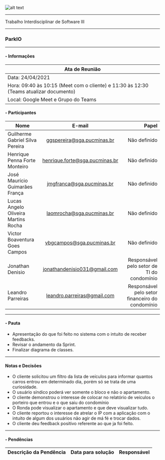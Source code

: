 ![alt text](https://i.imgur.com/4B1IxdA.png "Logo Puc")

***

Trabalho Interdisciplinar de Software III

------
### ParkIO

___


####  - Informações
| Ata de Reunião          |
| -------------           |
| Data: 24/04/2021        |
| Hora: 09:40 às 10:15 (Meet com o cliente) e 11:30 às 12:30 (Teams atualizar documento)    |
| Local: Google Meet e Grupo do Teams   |

#### - Participantes
| Nome                                 | E-mail                          | Papel            |
| -------------                        | :-------------:                 | -----:           |
| Guilherme Gabriel Silva Pereira      | ggspereira@sga.pucminas.br      | Não definido     |
| Henrique Penna Forte Monteiro        | henrique.forte@sga.pucminas.br  | Não definido     |
| José Maurício Guimarães França       | jmgfranca@sga.pucminas.br       | Não definido     |
| Lucas Angelo Oliveira Martins Rocha  | laomrocha@sga.pucminas.br       | Não definido     |
| Victor Boaventura Goes Campos        | vbgcampos@sga.pucminas.br       | Não definido     |
| Jonathan Denisio                     | jonathandenisio031@gmail.com    | Responsável pelo setor de TI do condomínio         |
| Leandro Parreiras                    | leandro.parreiras@gmail.com     | Responsável pelo setor financeiro do condomínio    |

___

#### - Pauta

- Apresentação do que foi feito no sistema com o intuito de receber feedbacks.
- Revisar o andamento da Sprint.
- Finalizar diagrama de classes.

___

#### Notas e Decisões

- O cliente solicitou um filtro da lista de veículos para informar quantos carros entrou em determinado dia, porém só se trata de uma curiosidade.
- O usuário síndico poderá ver somente o bloco e não o apartamento.
- O cliente demonstrou o interesse de colocar no relatório de veículos o porteiro que entrou e o que saiu do condomínio
- O Ronda pode visualizar o apartamento e que deve visualizar tudo.
- O cliente reportou o interesse de atrelar o IP com a aplicação com o intuito de algum dos usuários não agir de má fé e trocar dados.
- O cliente deu feedback positivo referente ao que ja foi feito.


___

#### - Pendências

| Descrição da Pendência               | Data para solução               | Responsável          |
| -------------                        | :-------------:                 | -----:               |

